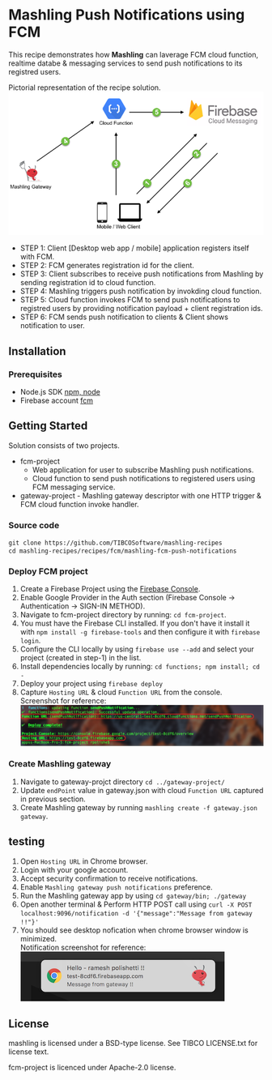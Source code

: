 # Mashling Push Notifications using FCM

This recipe demonstrates how **Mashling** can laverage FCM cloud function, realtime databe & messaging services to send push notifications to its registred users.

Pictorial representation of the recipe solution.
![Screenshot](mashling_fcm.png)

* STEP 1: Client [Desktop web app / mobile] application registers itself with FCM.
* STEP 2: FCM generates registration id for the client.
* STEP 3: Client subscribes to receive push notifications from Mashling by sending registration id to cloud function.
* STEP 4: Mashling triggers push notification by invokding cloud function.
* STEP 5: Cloud function invokes FCM to send push notifications to registred users by providing notification payload + client registration ids.
* STEP 6: FCM sends push notification to clients & Client shows notification to user.

## Installation
### Prerequisites
* Node.js SDK [npm, node](https://nodejs.org/en/download/)
* Firebase account [fcm](https://firebase.google.com/)

## Getting Started
Solution consists of two projects.
* fcm-project
    * Web application for user to subscribe Mashling push notifications.
    * Cloud function to send push notifications to registered users using FCM messaging service.
* gateway-project - Mashling gateway descriptor with one HTTP trigger & FCM cloud function invoke handler.

### Source code
    git clone https://github.com/TIBCOSoftware/mashling-recipes
	cd mashling-recipes/recipes/fcm/mashling-fcm-push-notifications

### Deploy FCM project

1. Create a Firebase Project using the [Firebase Console](https://console.firebase.google.com/).
2. Enable Google Provider in the Auth section (Firebase Console -> Authentication -> SIGN-IN METHOD).
3. Navigate to fcm-project directory by running: `cd fcm-project`.
4. You must have the Firebase CLI installed. If you don't have it install it with `npm install -g firebase-tools` and then configure it with `firebase login`.
5. Configure the CLI locally by using `firebase use --add` and select your project (created in step-1) in the list.
6. Install dependencies locally by running: `cd functions; npm install; cd -`
7. Deploy your project using `firebase deploy`
8. Capture `Hosting URL` & cloud `Function URL` from the console.<br>
Screenshot for reference:
![Screenshot](cli_screenshot.png)


### Create Mashling gateway

1. Navigate to gateway-projct directory `cd ../gateway-project/`
2. Update `endPoint` value in gateway.json with cloud `Function URL` captured in previous section.
3. Create Mashling gateway by running `mashling create -f gateway.json gateway`.

## testing

1. Open `Hosting URL` in Chrome browser.
2. Login with your google account.
3. Accept security confirmation to receive notifications.
4. Enable `Mashling gateway push notifications` preference.
5. Run the Mashling gateway app by using `cd gateway/bin; ./gateway`
6. Open another terminal & Perform HTTP POST call using
`
curl -X POST localhost:9096/notification -d '{"message":"Message from gateway !!"}'
`
7. You should see desktop nofication when chrome browser window is minimized.<br>
Notification screenshot for reference:
![Screenshot](notification_screenshot.png)

## License
mashling is licensed under a BSD-type license. See TIBCO LICENSE.txt for license text.

fcm-project is licenced under Apache-2.0 license.